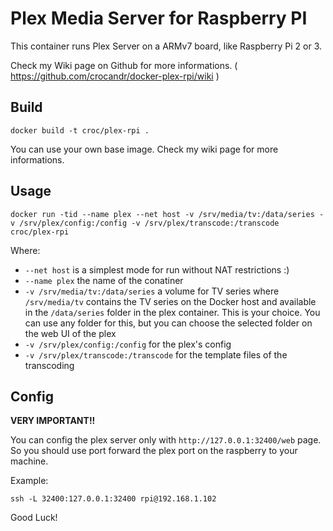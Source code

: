 # Plex Media Server for Raspberry PI

This container runs Plex Server on a ARMv7 board, like Raspberry Pi 2 or 3.

Check my Wiki page on Github for more informations. ( https://github.com/crocandr/docker-plex-rpi/wiki )

## Build

```
docker build -t croc/plex-rpi .
```

You can use your own base image. Check my wiki page for more informations.

## Usage

```
docker run -tid --name plex --net host -v /srv/media/tv:/data/series -v /srv/plex/config:/config -v /srv/plex/transcode:/transcode croc/plex-rpi
```

Where:
  - `--net host` is a simplest mode for run without NAT restrictions :)
  - `--name plex` the name of the conatiner
  - `-v /srv/media/tv:/data/series` a volume for TV series where `/srv/media/tv` contains the TV series on the Docker host and available in the `/data/series` folder in the plex container. This is your choice. You can use any folder for this, but you can choose the selected folder on the web UI of the plex 
  - `-v /srv/plex/config:/config` for the plex's config
  - `-v /srv/plex/transcode:/transcode` for the template files of the transcoding

## Config

**VERY IMPORTANT!!**

You can config the plex server only with `http://127.0.0.1:32400/web` page. So you should use port forward the plex port on the raspberry to your machine.

Example:
```
ssh -L 32400:127.0.0.1:32400 rpi@192.168.1.102
```

Good Luck!
